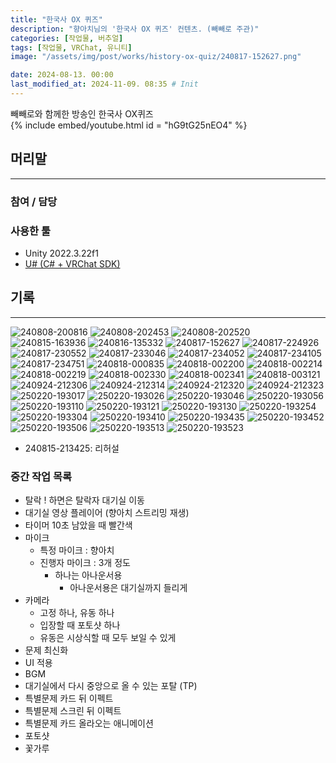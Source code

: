 ```yaml
---
title: "한국사 OX 퀴즈"
description: "향아치님의 '한국사 OX 퀴즈' 컨텐츠. (빼빼로 주관)"
categories: [작업물, 버추얼]
tags: [작업물, VRChat, 유니티]
image: "/assets/img/post/works/history-ox-quiz/240817-152627.png"

date: 2024-08-13. 00:00
last_modified_at: 2024-11-09. 08:35 # Init
---
```


빼빼로와 함께한 방송인 한국사 OX퀴즈  
{% include embed/youtube.html id = "hG9tG25nEO4" %}

## 머리말

---

### 참여 / 담당

### 사용한 툴

- Unity 2022.3.22f1
- [U# (C# + VRChat SDK)](https://udonsharp.docs.vrchat.com/)

## 기록

---

![240808-200816](/assets/img/post/works/history-ox-quiz/240808-200816.png)
![240808-202453](/assets/img/post/works/history-ox-quiz/240808-202453.png)
![240808-202520](/assets/img/post/works/history-ox-quiz/240808-202520.png)
![240815-163936](/assets/img/post/works/history-ox-quiz/240815-163936.png)
![240816-135332](/assets/img/post/works/history-ox-quiz/240816-135332.png)
![240817-152627](/assets/img/post/works/history-ox-quiz/240817-152627.png)
![240817-224926](/assets/img/post/works/history-ox-quiz/240817-224926.png)
![240817-230552](/assets/img/post/works/history-ox-quiz/240817-230552.png)
![240817-233046](/assets/img/post/works/history-ox-quiz/240817-233046.png)
![240817-234052](/assets/img/post/works/history-ox-quiz/240817-234052.png)
![240817-234105](/assets/img/post/works/history-ox-quiz/240817-234105.png)
![240817-234751](/assets/img/post/works/history-ox-quiz/240817-234751.png)
![240818-000835](/assets/img/post/works/history-ox-quiz/240818-000835.png)
![240818-002200](/assets/img/post/works/history-ox-quiz/240818-002200.png)
![240818-002214](/assets/img/post/works/history-ox-quiz/240818-002214.png)
![240818-002219](/assets/img/post/works/history-ox-quiz/240818-002219.png)
![240818-002330](/assets/img/post/works/history-ox-quiz/240818-002330.png)
![240818-002341](/assets/img/post/works/history-ox-quiz/240818-002341.png)
![240818-003121](/assets/img/post/works/history-ox-quiz/240818-003121.png)
![240924-212306](/assets/img/post/works/history-ox-quiz/240924-212306.png)
![240924-212314](/assets/img/post/works/history-ox-quiz/240924-212314.png)
![240924-212320](/assets/img/post/works/history-ox-quiz/240924-212320.png)
![240924-212323](/assets/img/post/works/history-ox-quiz/240924-212323.png)
![250220-193017](/assets/img/post/works/history-ox-quiz/250220-193017.png)
![250220-193026](/assets/img/post/works/history-ox-quiz/250220-193026.png)
![250220-193046](/assets/img/post/works/history-ox-quiz/250220-193046.png)
![250220-193056](/assets/img/post/works/history-ox-quiz/250220-193056.png)
![250220-193110](/assets/img/post/works/history-ox-quiz/250220-193110.png)
![250220-193121](/assets/img/post/works/history-ox-quiz/250220-193121.png)
![250220-193130](/assets/img/post/works/history-ox-quiz/250220-193130.png)
![250220-193254](/assets/img/post/works/history-ox-quiz/250220-193254.png)
![250220-193304](/assets/img/post/works/history-ox-quiz/250220-193304.png)
![250220-193410](/assets/img/post/works/history-ox-quiz/250220-193410.png)
![250220-193435](/assets/img/post/works/history-ox-quiz/250220-193435.png)
![250220-193452](/assets/img/post/works/history-ox-quiz/250220-193452.png)
![250220-193506](/assets/img/post/works/history-ox-quiz/250220-193506.png)
![250220-193513](/assets/img/post/works/history-ox-quiz/250220-193513.png)
![250220-193523](/assets/img/post/works/history-ox-quiz/250220-193523.png)

- 240815-213425: 리허설

### 중간 작업 목록

- 탈락 ! 하면은 탈락자 대기실 이동
- 대기실 영상 플레이어 (향아치 스트리밍 재생)
- 타이머 10초 남았을 때 빨간색
- 마이크
  - 특정 마이크 : 향아치
  - 진행자 마이크 : 3개 정도
    - 하나는 아나운서용
      - 아나운서용은 대기실까지 들리게
- 카메라
  - 고정 하나, 유동 하나
  - 입장할 때 포토샷 하나
  - 유동은 시상식할 때 모두 보일 수 있게
- 문제 최신화
- UI 적용
- BGM
- 대기실에서 다시 중앙으로 올 수 있는 포탈 (TP)
- 특별문제 카드 뒤 이펙트
- 특별문제 스크린 뒤 이펙트
- 특별문제 카드 올라오는 애니메이션
- 포토샷
- 꽃가루

